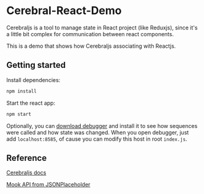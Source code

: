 # Cerebral-React-Demo

Cerebraljs is a tool to manage state in React project (like Reduxjs), since it's a little bit complex for communication between react components.

This is a demo that shows how Cerebraljs associating with Reactjs.

## Getting started

Install dependencies:

```bash
npm install
```

Start the react app:

```bash
npm start
```

Optionally, you can [download debugger](https://github.com/cerebral/cerebral-debugger/releases) and install it to see how sequences were called and how state was changed. When you open debugger, just add `localhost:8585`, of cause you can modify this host in root `index.js`.


## Reference

[Cerebraljs docs](https://cerebraljs.com/docs/introduction/index.html)

[Mook API from JSONPlaceholder](https://jsonplaceholder.typicode.com/)